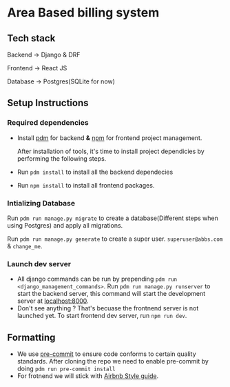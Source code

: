 # Area Based billing system

## Tech stack

Backend &#8594; Django & DRF

Frontend &#8594; React JS

Database &#8594; Postgres(SQLite for now)

## Setup Instructions

### Required dependencies
 - Install [pdm](https://pdm-project.org/en/latest/) for backend **&** [npm](https://www.npmjs.com/) for frontend project management.

   After installation of tools, it's time to install project dependicies by performing the following steps.

- Run `pdm install` to install all the backend dependecies
 - Run `npm install` to install all frontend packages.

### Intializing Database
Run `pdm run manage.py migrate` to create a database(Different steps when using Postgres) and apply all migrations.

Run `pdm run manage.py generate` to create a super user. `superuser@abbs.com` & `change_me`.

### Launch dev server

 - All django commands can be run by prepending `pdm run <django_management_commands>`.
   Run `pdm run manage.py runserver` to start the backend server, this command will start the development server at [localhost:8000](http://localhost:8000).
- Don't see anything ?  That's becuase the frontnend server is not launched yet. To start frontend dev server, run `npm run dev`.

## Formatting
- We use [pre-commit](https://pre-commit.com/) to ensure code conforms to certain quality standards. After cloning the repo we need to enable pre-commit by doing `pdm run pre-commit install`
- For frotnend we will stick with [Airbnb Style guide](https://github.com/airbnb/javascript).
